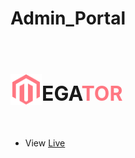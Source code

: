# Admin_Portal 
# <div style="display: flex; align-items: center;"><img src="./assets/icons/logo.png"  alt="admin_portal" width="50rem" height="50rem"><h3 style="font-size:2rem">EGA<span style="color:#ff7782">TOR</span></h3></div>

- View [Live](https://lahfen-brandy.github.io/Admin_Portal/)